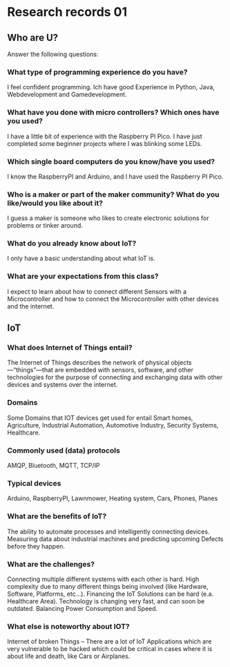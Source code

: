 # Research records 01



## Who are U?
Answer the following questions:


### What type of programming experience do you have?
I feel confident programming. Ich have good Experience in Python, Java, Webdevelopment and Gamedevelopment.

### What have you done with micro controllers? Which ones have you used?
I have a little bit of experience with the Raspberry PI Pico. I have just completed some beginner projects where I was blinking some LEDs.

### Which single board computers do you know/have you used?
I know the RaspberryPI and Arduino, and I have used the Raspberry PI Pico.

### Who is a maker or part of the maker community? What do you like/would you like about it?
I guess a maker is someone who likes to create electronic solutions for problems or tinker around. 

### What do you already know about IoT?
I only have a basic understanding about what IoT is.

### What are your expectations from this class?
I expect to learn about how to connect different Sensors with a Microcontroller and how to connect the Microcontroller with other devices and the internet.


## IoT

### What does Internet of Things entail?
The Internet of Things describes the network of physical objects—“things”—that are embedded with sensors, software, and other technologies for the purpose of connecting and exchanging data with other devices and systems over the internet.

### Domains
Some Domains that IOT devices get used for entail Smart homes, Agriculture, Industrial Automation, Automotive Industry, Security Systems, Healthcare.

### Commonly used (data) protocols
AMQP, Bluetooth, MQTT, TCP/IP


### Typical devices
Arduino, RaspberryPI, Lawnmower, Heating system, Cars, Phones, Planes

### What are the benefits of IoT?
The ability to automate processes and intelligently connecting devices. Measuring data about industrial machines and predicting upcoming Defects before they happen.

### What are the challenges?
Connecting multiple different systems with each other is hard. High complexity due to many different things being involved (like Hardware, Software, Platforms, etc…). Financing the IoT Solutions can be hard (e.a. Healthcare Area). Technology is changing very fast, and can soon be outdated. Balancing Power Consumption and Speed.


### What else is noteworthy about IOT?
Internet of broken Things – There are a lot of IoT Applications which are very vulnerable to be hacked which could be critical in cases where it is about life and death, like Cars or Airplanes.
